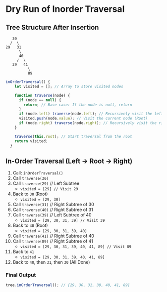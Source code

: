 # Dry Run of Inorder Traversal

## Tree Structure After Insertion

       30
      /  \
    29   31
          \
          40
         /  \
       39   41
              \
              89



```js 
inOrderTraversal() {
    let visited = []; // Array to store visited nodes

    function traverse(node) {
      if (node == null) {
        return; // Base case: If the node is null, return
      }
      if (node.left) traverse(node.left); // Recursively visit the left subtree
      visited.push(node.value); // Visit the current node (Root)
      if (node.right) traverse(node.right); // Recursively visit the right subtree
    }

    traverse(this.root); // Start traversal from the root
    return visited;
  }
 ```

 ## In-Order Traversal (Left → Root → Right)

1. Call: `inOrderTraversal()`
2. Call `traverse(30)`
3. Call `traverse(29)`  // Left Subtree
   - `visited = [29] // Visit 29`
4. Back to `30` (Root)
   - `visited = [29, 30]`
5. Call `traverse(31)` // Right Subtree of 30
6. Call `traverse(40)` // Right Subtree of 31
7. Call `traverse(39)` // Left Subtree of 40
   - `visited = [29, 30, 31, 39] // Visit 39`
8. Back to `40` (Root)
   - `visited = [29, 30, 31, 39, 40]`
9. Call `traverse(41)` // Right Subtree of 40
10. Call `traverse(89)` // Right Subtree of 41
    - `visited = [29, 30, 31, 39, 40, 41, 89] // Visit 89`
11. Back to `41`
    - `visited = [29, 30, 31, 39, 40, 41, 89]`
12. Back to `40`, then `31`, then `30` (All Done)

### **Final Output**
```js
tree.inOrderTraversal(); // [29, 30, 31, 39, 40, 41, 89]
```
